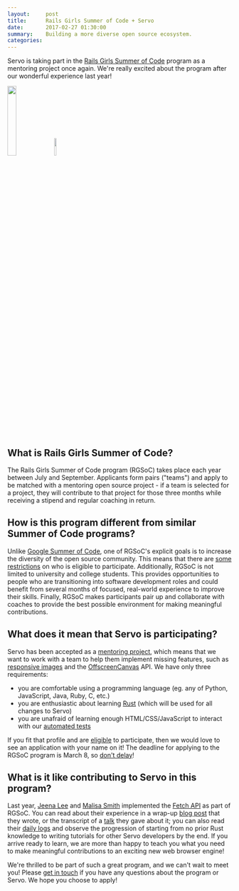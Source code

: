 ```yaml
---
layout:     post
title:      Rails Girls Summer of Code + Servo
date:       2017-02-27 01:30:00
summary:    Building a more diverse open source ecosystem.
categories:
---
```

Servo is taking part in the [Rails Girls Summer of Code](http://railsgirlssummerofcode.org/) program as a
mentoring project once again. We're really excited about the program after our wonderful experience last year! 

<img src="https://about.gitlab.com/images/blogimages/rgsoc_logo.png" width="20%">
<img src="https://cdn.rawgit.com/servo/servo/4b394312/resources/servo.png" width="10%">

## What is Rails Girls Summer of Code?

The Rails Girls Summer of Code program (RGSoC) takes place each year between July and September. Applicants form pairs
("teams") and apply to be matched with a mentoring open source project - if a team is selected for a project, they will
contribute to that project for those three months while receiving a stipend and regular coaching in return.

## How is this program different from similar Summer of Code programs?

Unlike [Google Summer of Code](https://developers.google.com/open-source/gsoc/), one of RGSoC's explicit goals is to increase
the diversity of the open source community. This means that there are
[some restrictions](https://railsgirlssummerofcode.org/students/application/#eligibility) on who is eligible to participate.
Additionally, RGSoC is not limited to university and college students. This provides opportunities to people who are
transitioning into software development roles and could benefit from several months of focused, real-world experience to
improve their skills. Finally, RGSoC makes participants pair up and collaborate with coaches to provide the best possible
environment for making meaningful contributions.

## What does it mean that Servo is participating?

Servo has been accepted as a [mentoring project](https://teams.railsgirlssummerofcode.org/projects/161-servo), which means
that we want to work with a team to help them implement missing features, such as
[responsive images](https://github.com/servo/servo/issues/11416) and the
[OffscreenCanvas](https://github.com/servo/servo/wiki/Offscreen-canvas-project) API. We have only three requirements:

* you are comfortable using a programming language (eg. any of Python, JavaScript, Java, Ruby, C, etc.)
* you are enthusiastic about learning [Rust](http://www.rust-lang.org/) (which will be used for all changes to Servo)
* you are unafraid of learning enough HTML/CSS/JavaScript to interact with our [automated tests](https://github.com/servo/servo/tree/master/tests/wpt/web-platform-tests)

If you fit that profile and are [eligible](https://railsgirlssummerofcode.org/students/application/#eligibility) to participate,
then we would love to see an application with your name on it! The deadline for applying to the RGSoC program is March 8, so
[don't delay](https://railsgirlssummerofcode.org/students/application/#components)!

## What is it like contributing to Servo in this program?

Last year, [Jeena Lee](http://jeenalee.com/) and [Malisa Smith](http://hellomalisa.me/) implemented
the [Fetch API](https://fetch.spec.whatwg.org/) as part of RGSoC. You can read about their experience in a wrap-up
[blog post](https://railsgirlssummerofcode.org/blog/2016-09-28-almost-done-jammin) that they wrote, or the transcript of a
[talk](http://jeenalee.com/2016/10/26/donutjs.html) they gave about it; you can also read their
[daily logs](https://rgsoc-jam.github.io/) and observe the progression of starting from no prior Rust knowledge to writing
tutorials for other Servo developers by the end. If you arrive ready to learn, we are more than happy to teach you
what you need to make meaningful contributions to an exciting new web browser engine!

We're thrilled to be part of such a great program, and we can't wait to meet you! Please
[get in touch](https://www.mozilla.org/en-US/about/forums/#dev-servo) if you have any questions about the program or Servo.
We hope you choose to apply!
